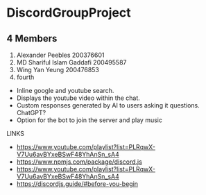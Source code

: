 # DiscordGroupProject
##  4 Members

1. Alexander Peebles 200376601
2. MD Shariful Islam Gaddafi 200495587
3. Wing Yan Yeung 200476853
4. fourth

- Inline google and youtube search.
- Displays the youtube video within the chat.
- Custom responses generated by AI to users asking it questions. ChatGPT?
- Option for the bot to join the server and play music

LINKS
- https://www.youtube.com/playlist?list=PLRqwX-V7Uu6avBYxeBSwF48YhAnSn_sA4
- https://www.npmjs.com/package/discord.js
- https://www.youtube.com/playlist?list=PLRqwX-V7Uu6avBYxeBSwF48YhAnSn_sA4
- https://discordjs.guide/#before-you-begin
